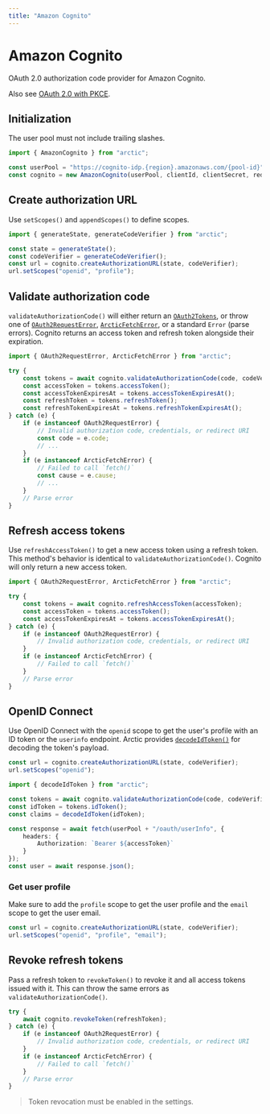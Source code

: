 ```yaml
---
title: "Amazon Cognito"
---
```


# Amazon Cognito

OAuth 2.0 authorization code provider for Amazon Cognito.

Also see [OAuth 2.0 with PKCE](/guides/oauth2-pkce).

## Initialization

The user pool must not include trailing slashes.

```ts
import { AmazonCognito } from "arctic";

const userPool = "https://cognito-idp.{region}.amazonaws.com/{pool-id}";
const cognito = new AmazonCognito(userPool, clientId, clientSecret, redirectURI);
```

## Create authorization URL

Use `setScopes()` and `appendScopes()` to define scopes.

```ts
import { generateState, generateCodeVerifier } from "arctic";

const state = generateState();
const codeVerifier = generateCodeVerifier();
const url = cognito.createAuthorizationURL(state, codeVerifier);
url.setScopes("openid", "profile");
```

## Validate authorization code

`validateAuthorizationCode()` will either return an [`OAuth2Tokens`](/reference/OAuth2Tokens), or throw one of [`OAuth2RequestError`](/reference/OAuth2RequestError), [`ArcticFetchError`](/reference/ArcticFetchError), or a standard `Error` (parse errors). Cognito returns an access token and refresh token alongside their expiration.

```ts
import { OAuth2RequestError, ArcticFetchError } from "arctic";

try {
	const tokens = await cognito.validateAuthorizationCode(code, codeVerifier);
	const accessToken = tokens.accessToken();
	const accessTokenExpiresAt = tokens.accessTokenExpiresAt();
	const refreshToken = tokens.refreshToken();
	const refreshTokenExpiresAt = tokens.refreshTokenExpiresAt();
} catch (e) {
	if (e instanceof OAuth2RequestError) {
		// Invalid authorization code, credentials, or redirect URI
		const code = e.code;
		// ...
	}
	if (e instanceof ArcticFetchError) {
		// Failed to call `fetch()`
		const cause = e.cause;
		// ...
	}
	// Parse error
}
```

## Refresh access tokens

Use `refreshAccessToken()` to get a new access token using a refresh token. This method's behavior is identical to `validateAuthorizationCode()`. Cognito will only return a new access token.

```ts
import { OAuth2RequestError, ArcticFetchError } from "arctic";

try {
	const tokens = await cognito.refreshAccessToken(accessToken);
	const accessToken = tokens.accessToken();
	const accessTokenExpiresAt = tokens.accessTokenExpiresAt();
} catch (e) {
	if (e instanceof OAuth2RequestError) {
		// Invalid authorization code, credentials, or redirect URI
	}
	if (e instanceof ArcticFetchError) {
		// Failed to call `fetch()`
	}
	// Parse error
}
```

## OpenID Connect

Use OpenID Connect with the `openid` scope to get the user's profile with an ID token or the `userinfo` endpoint. Arctic provides [`decodeIdToken()`](/reference/decodeIdToken) for decoding the token's payload.

```ts
const url = cognito.createAuthorizationURL(state, codeVerifier);
url.setScopes("openid");
```

```ts
import { decodeIdToken } from "arctic";

const tokens = await cognito.validateAuthorizationCode(code, codeVerifier);
const idToken = tokens.idToken();
const claims = decodeIdToken(idToken);
```

```ts
const response = await fetch(userPool + "/oauth/userInfo", {
	headers: {
		Authorization: `Bearer ${accessToken}`
	}
});
const user = await response.json();
```

### Get user profile

Make sure to add the `profile` scope to get the user profile and the `email` scope to get the user email.

```ts
const url = cognito.createAuthorizationURL(state, codeVerifier);
url.setScopes("openid", "profile", "email");
```

## Revoke refresh tokens

Pass a refresh token to `revokeToken()` to revoke it and all access tokens issued with it. This can throw the same errors as `validateAuthorizationCode()`.

```ts
try {
	await cognito.revokeToken(refreshToken);
} catch (e) {
	if (e instanceof OAuth2RequestError) {
		// Invalid authorization code, credentials, or redirect URI
	}
	if (e instanceof ArcticFetchError) {
		// Failed to call `fetch()`
	}
	// Parse error
}
```

> Token revocation must be enabled in the settings.